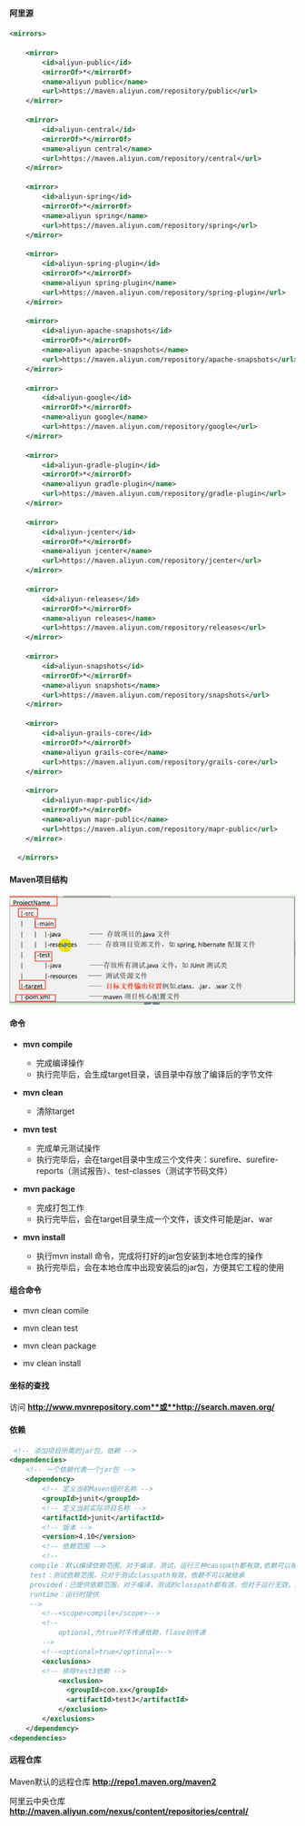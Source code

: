 #### **阿里源**

```xml
<mirrors>

	<mirror>
        <id>aliyun-public</id>
        <mirrorOf>*</mirrorOf>
        <name>aliyun public</name>
        <url>https://maven.aliyun.com/repository/public</url>
    </mirror>

    <mirror>
        <id>aliyun-central</id>
        <mirrorOf>*</mirrorOf>
        <name>aliyun central</name>
        <url>https://maven.aliyun.com/repository/central</url>
    </mirror>

    <mirror>
        <id>aliyun-spring</id>
        <mirrorOf>*</mirrorOf>
        <name>aliyun spring</name>
        <url>https://maven.aliyun.com/repository/spring</url>
    </mirror>

    <mirror>
        <id>aliyun-spring-plugin</id>
        <mirrorOf>*</mirrorOf>
        <name>aliyun spring-plugin</name>
        <url>https://maven.aliyun.com/repository/spring-plugin</url>
    </mirror>

    <mirror>
        <id>aliyun-apache-snapshots</id>
        <mirrorOf>*</mirrorOf>
        <name>aliyun apache-snapshots</name>
        <url>https://maven.aliyun.com/repository/apache-snapshots</url>
    </mirror>

    <mirror>
        <id>aliyun-google</id>
        <mirrorOf>*</mirrorOf>
        <name>aliyun google</name>
        <url>https://maven.aliyun.com/repository/google</url>
    </mirror>

    <mirror>
        <id>aliyun-gradle-plugin</id>
        <mirrorOf>*</mirrorOf>
        <name>aliyun gradle-plugin</name>
        <url>https://maven.aliyun.com/repository/gradle-plugin</url>
    </mirror>

    <mirror>
        <id>aliyun-jcenter</id>
        <mirrorOf>*</mirrorOf>
        <name>aliyun jcenter</name>
        <url>https://maven.aliyun.com/repository/jcenter</url>
    </mirror>

    <mirror>
        <id>aliyun-releases</id>
        <mirrorOf>*</mirrorOf>
        <name>aliyun releases</name>
        <url>https://maven.aliyun.com/repository/releases</url>
    </mirror>

    <mirror>
        <id>aliyun-snapshots</id>
        <mirrorOf>*</mirrorOf>
        <name>aliyun snapshots</name>
        <url>https://maven.aliyun.com/repository/snapshots</url>
    </mirror>

    <mirror>
        <id>aliyun-grails-core</id>
        <mirrorOf>*</mirrorOf>
        <name>aliyun grails-core</name>
        <url>https://maven.aliyun.com/repository/grails-core</url>
    </mirror>

    <mirror>
        <id>aliyun-mapr-public</id>
        <mirrorOf>*</mirrorOf>
        <name>aliyun mapr-public</name>
        <url>https://maven.aliyun.com/repository/mapr-public</url>
    </mirror>

  </mirrors>

```

#### Maven项目结构

![2019-05-02_162307](img/2019-05-02_162307.png)

#### 命令

- **mvn compile**
  - 完成编译操作
  - 执行完毕后，会生成target目录，该目录中存放了编译后的字节文件

- **mvn clean**
  - 清除target
- **mvn test**
  - 完成单元测试操作
  - 执行完毕后，会在target目录中生成三个文件夹：surefire、surefire-reports（测试报告）、test-classes（测试字节码文件）
- **mvn package**
  - 完成打包工作
  - 执行完毕后，会在target目录生成一个文件，该文件可能是jar、war
- **mvn install**
  - 执行mvn install 命令，完成将打好的jar包安装到本地仓库的操作
  - 执行完毕后，会在本地仓库中出现安装后的jar包，方便其它工程的使用

#### 组合命令

- mvn clean comile

- mvn clean test
- mvn clean package
- mv clean install

#### 坐标的查找

访问 **http://www.mvnrepository.com**或**http://search.maven.org/**

#### 依赖

```xml
 <!-- 添加项目所需的jar包，依赖 -->
<dependencies>
    <!-- 一个依赖代表一个jar包 -->
    <dependency>
        <!-- 定义当前Maven组织名称 -->
        <groupId>junit</groupId> 
        <!-- 定义当前实际项目名称 -->
        <artifactId>junit</artifactId>
        <!-- 版本 -->
        <version>4.10</version>
        <!-- 依赖范围 -->
        <!-- 
     compile：默认编译依赖范围，对于编译，测试，运行三种casspath都有效,依赖可以被继承
     test：测试依赖范围，只对于测试classpath有效，依赖不可以被继承
     provided：已提供依赖范围，对于编译，测试的classpath都有效，但对于运行无效，因为由容器已经提供
     runtime：运行时提供
     -->
        <!--<scope>compile</scope>-->
        <!--
			optional,为true时不传递依赖，flase则传递
		-->
        <!--<optional>true</optional>-->
        <exclusions>
		<!-- 排除test3依赖 -->
			<exclusion>
	          <groupId>com.xx</groupId>
	          <artifactId>test3</artifactId>
	        </exclusion>
		</exclusions>
    </dependency>
<dependencies>
```

#### 远程仓库

Maven默认的远程仓库 **http://repo1.maven.org/maven2**

阿里云中央仓库 **http://maven.aliyun.com/nexus/content/repositories/central/**

